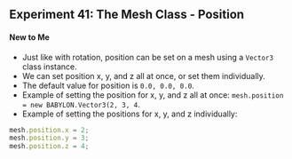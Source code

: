## Experiment 41: The Mesh Class - Position

#### New to Me
- Just like with rotation, position can be set on a mesh using a `Vector3` class instance.
- We can set position x, y, and z all at once, or set them individually.
- The default value for position is `0.0, 0.0, 0.0`.
- Example of setting the position for x, y, and z all at once: `mesh.position = new BABYLON.Vector3(2, 3, 4`.
- Example of setting the positions for x, y, and z individually:
```ts
mesh.position.x = 2;
mesh.position.y = 3;
mesh.position.z = 4;
```